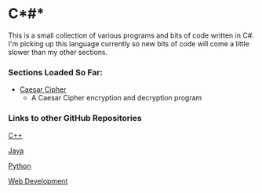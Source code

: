 # C*#*

This is a small collection of various programs and bits of code written in C#.
I'm picking up this language currently so new bits of code will come a little slower than my other
sections.

### Sections Loaded So Far:

  * [Caesar Cipher](/caesarcipher)
    * A Caesar Cipher encryption and decryption program

### Links to other GitHub Repositories

[C++](../cplusplus)

[Java](../java)

[Python](../python)

[Web Development](../webdev)
